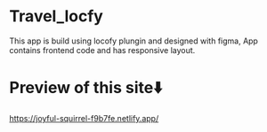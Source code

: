 # Travel_locfy

This app is build using locofy plungin and designed with figma, App contains frontend code and has responsive layout.

# Preview of this site⬇️
https://joyful-squirrel-f9b7fe.netlify.app/
